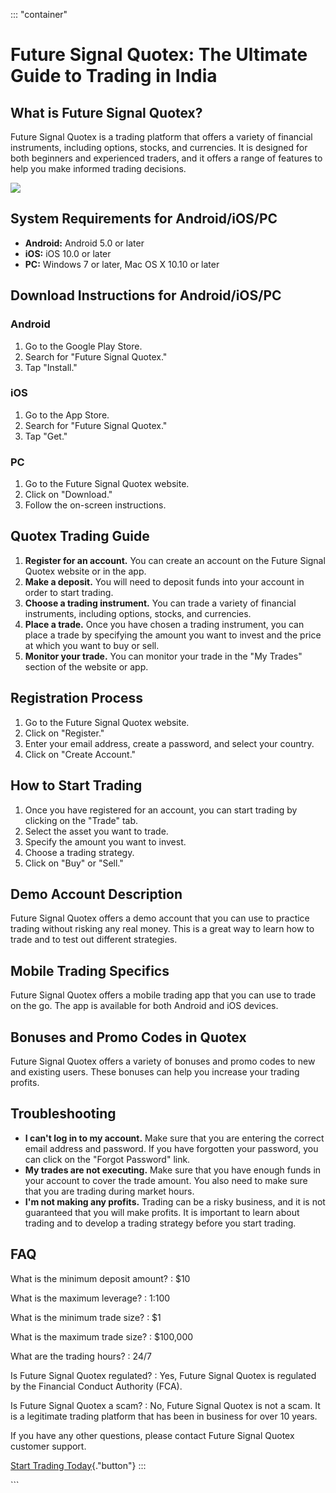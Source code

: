 ::: \"container\"
# Future Signal Quotex: The Ultimate Guide to Trading in India

## What is Future Signal Quotex?

Future Signal Quotex is a trading platform that offers a variety of
financial instruments, including options, stocks, and currencies. It is
designed for both beginners and experienced traders, and it offers a
range of features to help you make informed trading decisions.

[![](https://static.quotex.io/files/4_en/300_250.jpg)](https://traff.sbs/brokerqxlid)

## System Requirements for Android/iOS/PC

-   **Android:** Android 5.0 or later
-   **iOS:** iOS 10.0 or later
-   **PC:** Windows 7 or later, Mac OS X 10.10 or later

## Download Instructions for Android/iOS/PC

### Android

1.  Go to the Google Play Store.
2.  Search for "Future Signal Quotex."
3.  Tap "Install."

### iOS

1.  Go to the App Store.
2.  Search for "Future Signal Quotex."
3.  Tap "Get."

### PC

1.  Go to the Future Signal Quotex website.
2.  Click on "Download."
3.  Follow the on-screen instructions.

## Quotex Trading Guide

1.  **Register for an account.** You can create an account on the Future
    Signal Quotex website or in the app.
2.  **Make a deposit.** You will need to deposit funds into your account
    in order to start trading.
3.  **Choose a trading instrument.** You can trade a variety of
    financial instruments, including options, stocks, and currencies.
4.  **Place a trade.** Once you have chosen a trading instrument, you
    can place a trade by specifying the amount you want to invest and
    the price at which you want to buy or sell.
5.  **Monitor your trade.** You can monitor your trade in the "My
    Trades" section of the website or app.

## Registration Process

1.  Go to the Future Signal Quotex website.
2.  Click on "Register."
3.  Enter your email address, create a password, and select your
    country.
4.  Click on "Create Account."

## How to Start Trading

1.  Once you have registered for an account, you can start trading by
    clicking on the "Trade" tab.
2.  Select the asset you want to trade.
3.  Specify the amount you want to invest.
4.  Choose a trading strategy.
5.  Click on "Buy" or "Sell."

## Demo Account Description

Future Signal Quotex offers a demo account that you can use to practice
trading without risking any real money. This is a great way to learn how
to trade and to test out different strategies.

## Mobile Trading Specifics

Future Signal Quotex offers a mobile trading app that you can use to
trade on the go. The app is available for both Android and iOS devices.

## Bonuses and Promo Codes in Quotex

Future Signal Quotex offers a variety of bonuses and promo codes to new
and existing users. These bonuses can help you increase your trading
profits.

## Troubleshooting

-   **I can\'t log in to my account.** Make sure that you are entering
    the correct email address and password. If you have forgotten your
    password, you can click on the "Forgot Password" link.
-   **My trades are not executing.** Make sure that you have enough
    funds in your account to cover the trade amount. You also need to
    make sure that you are trading during market hours.
-   **I\'m not making any profits.** Trading can be a risky business,
    and it is not guaranteed that you will make profits. It is important
    to learn about trading and to develop a trading strategy before you
    start trading.

## FAQ

What is the minimum deposit amount?
:   \$10

What is the maximum leverage?
:   1:100

What is the minimum trade size?
:   \$1

What is the maximum trade size?
:   \$100,000

What are the trading hours?
:   24/7

Is Future Signal Quotex regulated?
:   Yes, Future Signal Quotex is regulated by the Financial Conduct
    Authority (FCA).

Is Future Signal Quotex a scam?
:   No, Future Signal Quotex is not a scam. It is a legitimate trading
    platform that has been in business for over 10 years.

If you have any other questions, please contact Future Signal Quotex
customer support.

[Start Trading
Today](\%22https://traff.sbs/brokerqxlid\%22){."button"}
:::

\`\`\`

